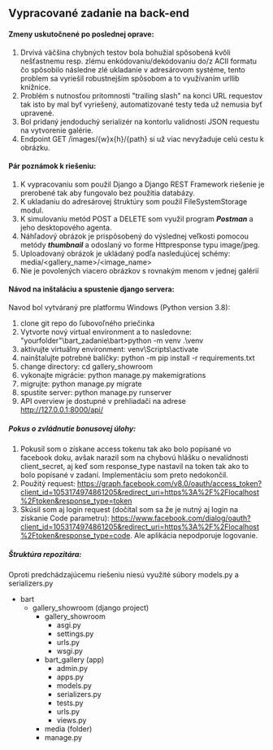 ## Vypracované zadanie na back-end
#### Zmeny uskutočnené po poslednej oprave:
  1. Drvivá väčšina chybných testov bola bohužial spôsobená kvôli nešťastnemu resp. zlému enkódovaniu/dekódovaniu do/z ACII            formatu čo spôsobilo následne zlé ukladanie v adresárovom systéme, tento problem sa vyriešil robustnejším spôsobom a to            využívaním urllib knižnice.
  2. Problém s nutnosťou prítomnosti "trailing slash" na konci URL requestov tak isto by mal byť vyriešený, automatizované testy        teda už nemusia byť upravené.
  3. Bol pridaný jendoduchý serializér na kontorlu validnosti JSON requestu na vytvorenie galérie. 
  4. Endpoint GET /images/{w}x{h}/{path} si už viac nevyžaduje celú cestu k obrázku. 

#### Pár poznámok k riešeniu:
  1. K vypracovaniu som použil Django a Django REST Framework riešenie je prerobené tak aby fungovalo bez použitia databázy.
  2. K ukladaniu do adresárovej štruktúry som použil FileSystemStorage modul.
  3. K simulovaniu metód POST a DELETE som využil program ***Postman*** a jeho desktopového agenta.   
  4. Náhľadový obrázok je prispôsobený do výslednej veľkosti pomocou metódy ***thumbnail*** a odoslaný vo forme Httpresponse typu          image/jpeg.
  5. Uploadovaný obrázok je ukládaný podľa nasledujúcej schémy: media/<gallery_name>/<image_name>
  6. Nie je povolených viacero obrázkov s rovnakým menom v jednej galérií
  
    
#### Návod na inštaláciu a spustenie django servera:
Navod bol vytváraný pre platformu Windows (Python version 3.8):

  1. clone git repo do ľubovoľného priečinka
  2. Vytvorte nový virtual environment a to nasledovne: "yourfolder"\bart_zadanie\bart>python -m venv .\venv
  3. aktivujte virtuálny environment: venv\Scripts\activate
  3. nainštalujte potrebné balíčky: python -m pip install -r requirements.txt 
  4. change directory: cd gallery_showroom
  5. vykonajte migrácie: python manage.py makemigrations
  6. migrujte: python manage.py migrate
  7. spustite server: python manage.py runserver
  8. API overview je dostupné v prehliadači na adrese http://127.0.0.1:8000/api/
  
  
##### Pokus o zvládnutie bonusovej úlohy:
  1. Pokusil som o získane access tokenu tak ako bolo popísané vo facebook doku, avšak narazil som na chybovú hlášku o nevalídnosti        client_secret, aj keď som response_type nastavil na token tak ako to bolo popísané v zadaní. Implementáciu som preto nedokončil.
  2. Použitý request: https://graph.facebook.com/v8.0/oauth/access_token?client_id=1053174974861205&redirect_uri=https%3A%2F%2Flocalhost%2Ftoken&response_type=token
  3. Skúsil som aj login request (dočítal som sa že je nutný aj login na získanie Code parametru): https://www.facebook.com/dialog/oauth?client_id=1053174974861205&redirect_uri=https%3A%2F%2Flocalhost%2Ftoken&response_type=code. Ale aplikácia nepodporuje logovanie. 

##### Štruktúra repozitára:
Oproti predchádzajúcemu riešeniu niesú využité súbory models.py a serializers.py
  - bart
    - gallery_showroom (django project)
      - gallery_showroom 
        - asgi.py
        - settings.py
        - urls.py
        - wsgi.py
      - bart_gallery (app)
        - admin.py
        - apps.py
        - models.py
        - serializers.py
        - tests.py
        - urls.py
        - views.py
      - media (folder)
      - manage.py
